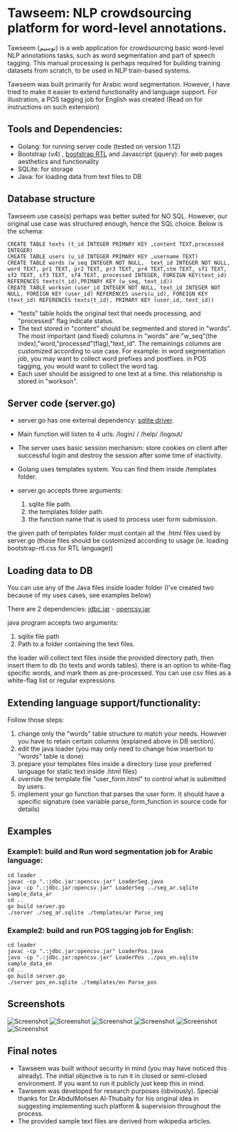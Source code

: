 
# Tawseem: NLP crowdsourcing platform for word-level annotations. 


Tawseem (توسيم) is a web application for crowdsourcing basic word-level NLP annotations tasks, such as word segmentation and part of speech tagging. This manual processing is perhaps required for building training datasets from scratch, to be used in NLP train-based systems.

Tawseem was built primarily for Arabic word segmentation. However, I have tried to make it easier to extend functionality and language support. For illustration, a POS tagging job for English was created (Read on for instructions on such extension)

## Tools and Dependencies:
- Golang: for running server code (tested on version 1.12)
- Bootstrap (v4) , [bootstrap RTL](https://github.com/MahdiMajidzadeh/bootstrap-v4-rtl)
and Javascript (jquery): for web pages aesthetics and functionality 
- SQLite: for storage
- Java: for loading data from text files to DB



## Database structure

Tawseem use case(s) perhaps was better suited for NO SQL. However, our original use case was structured enough, hence the SQL choice.  Below is the schema:

```
CREATE TABLE texts (t_id INTEGER PRIMARY KEY ,content TEXT,processed INTEGER)
CREATE TABLE users (u_id INTEGER PRIMARY KEY ,username TEXT)
CREATE TABLE words (w_seq INTEGER NOT NULL,  text_id INTEGER NOT NULL, word TEXT, pr1 TEXT, pr2 TEXT, pr3 TEXT, pr4 TEXT,stm TEXT, sf1 TEXT, sf2 TEXT, sf3 TEXT, sf4 TEXT, processed INTEGER, FOREIGN KEY(text_id) REFERENCES texts(t_id),PRIMARY KEY (w_seq, text_id))
CREATE TABLE workson (user_id INTEGER NOT NULL, text_id INTEGER NOT NULL, FOREIGN KEY (user_id) REFERENCES users(u_id), FOREIGN KEY (text_id) REFERENCES texts(t_id), PRIMARY KEY (user_id, text_id))
```
- "texts" table holds the original text that needs processing, and "processed" flag indicate status.
- The text stored in "content" should be segmented and stored in "words". The most important (and fixed) columns in "words" are:"w_seq"(the index),"word,"processed"(flag),"text_id". The remainings columns are customized according to use case. For example: in word segmentation job, you may want to collect word prefixes and postfixes. in POS tagging, you would want to collect the word tag.
- Each user should be assigned to one text at a time. this relationship is stored in "workson".

## Server code (server.go)

- server.go has one external dependency: [sqlite driver](https://github.com/mattn/go-sqlite3).
- Main function will listen to 4 urls: /login/  /  /help/ /logout/
- The server uses basic session mechanism: store cookies on client after successful login and destroy the session after some time of inactivity.

- Golang uses templates system. You can find them inside /templates folder.

- server.go accepts three arguments:
   1. sqlite file path.
   2. the templates folder path.
   3. the function name that is used to process user form submission.

the given path of templates folder must contain all the .html files used by server.go (those files should be customized according to usage (ie. loading bootstrap-rtl.css for RTL language))



## Loading data to DB

You can use any of the Java files inside loader folder (I've created two because of my uses cases, see examples below)

There are 2 dependencies: [jdbc.jar](https://github.com/xerial/sqlite-jdbc) - [opencsv.jar](https://sourceforge.net/projects/opencsv/)

java program accepts two arguments:
1. sqlite file path 
2. Path to a folder containing the text files.

the loader will collect text files inside the provided directory path, then insert them to db (to texts and words tables).
there is an option to white-flag specific words, and mark them as pre-processed. You can use csv files as a white-flag list or regular expressions


## Extending language support/functionality:
Follow those steps:

1. change only the "words" table structure to match your needs. However you have to retain certain columns (explained above in DB section).
2. edit the java loader (you may only need to change how insertion to "words" table is done)
3. prepare your templates files inside a directory (use your preferred language for static text inside .html files)
4. override the template file "user_form.html" to control what is submitted by users.
5. implement your go function that parses the user form. It should have a specific signature (see variable parse_form_function in source code for details)


## Examples 

### Example1: build and Run word segmentation job for Arabic language: 
```
cd loader
javac -cp ".:jdbc.jar:opencsv.jar" LoaderSeg.java
java -cp ".:jdbc.jar:opencsv.jar" LoaderSeg ../seg_ar.sqlite sample_data_ar
cd ..
go build server.go
./server ./seg_ar.sqlite ./templates/ar Parse_seg
```

### Example2: build and run POS tagging job for English:
```
cd loader
javac -cp ".:jdbc.jar:opencsv.jar" LoaderPos.java
java -cp ".:jdbc.jar:opencsv.jar" LoaderPos ../pos_en.sqlite sample_data_en
cd ..
go build server.go
./server pos_en.sqlite ./templates/en Parse_pos
```


## Screenshots

![Screenshot](screenshots/ar1.jpeg)
![Screenshot](screenshots/ar2.jpeg)
![Screenshot](screenshots/ar3.jpeg)
![Screenshot](screenshots/en1.jpeg)
![Screenshot](screenshots/en2.jpeg)
![Screenshot](screenshots/en3.jpeg)


## Final notes
- Tawseem was built without security in mind (you may have noticed this already). The initial objective is to run it in closed or semi-closed environment. If you want to run it publicly just keep this in mind.
- Tawseem was developed for research purposes (obviously). Special thanks for Dr.AbdulMohsen Al-Thubaity  for his original idea in suggesting implementing such platform & supervision throughout the process.
- The provided sample text files are derived from wikipedia articles.
